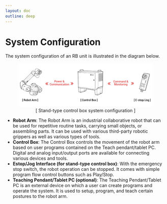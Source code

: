 ```yaml
---
layout: doc
outline: deep
---
```


# System Configuration

The system configuration of an RB unit is illustrated in the diagram below.

<figure>
    <img src='/images/system_configuration.png' alt='missing' />
    <figcaption style="text-align: center;">[ Stand-type control box system configuration ]</figcaption>
</figure>

* **Robot Arm**: The Robot Arm is an industrial collaborative robot that can be used for repetitive routine tasks, carrying small objects, or assembling parts. It can be used
with various third-party robotic grippers as well as various types of tools.
* **Control Box**: The Control Box controls the movement of the robot arm based on user programs contained on the Teach pendant/tablet PC. Digital and analog input/output ports are available for connecting various devices and tools.
* **Estop/Jog Interface (for stand-type control box)**: With the emergency stop switch, the robot operation can be stopped. It comes with simple program flow control buttons such as Play/Stop.
* **Teaching Pendant/Tablet PC (optional)**: The Teaching Pendant/Tablet PC is an external device on which a user can create programs and operate the system. It is used to setup, program, and teach certain postures to the robot arm.